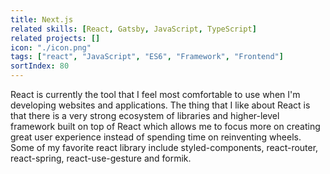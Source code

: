 ```yaml
---
title: Next.js
related skills: [React, Gatsby, JavaScript, TypeScript]
related projects: []
icon: "./icon.png"
tags: ["react", "JavaScript", "ES6", "Framework", "Frontend"]
sortIndex: 80
---
```


React is currently the tool that I feel most comfortable to use when I'm developing websites and applications. The thing that I like about React is that there is a very strong ecosystem of libraries and higher-level framework built on top of React which allows me to focus more on creating great user experience instead of spending time on reinventing wheels. Some of my favorite react library include styled-components, react-router, react-spring, react-use-gesture and formik.
